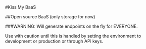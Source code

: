 #Kiss My BaaS

##Open source BaaS (only storage for now)

###WARNING: Will generate endpoints on the fly for EVERYONE.

Use with caution until this is handled by setting the environment to development or production or through API keys.
